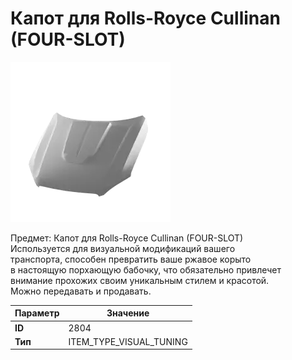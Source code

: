 # Капот для Rolls-Royce Cullinan (FOUR-SLOT)

![Item Image](../img/2804.webp?raw=true)

Предмет: Капот для Rolls-Royce Cullinan (FOUR-SLOT)<br>Используется для визуальной модификаций вашего<br>транспорта, способен превратить ваше ржавое корыто<br>в настоящую порхающую бабочку, что обязательно привлечет<br>внимание прохожих своим уникальным стилем и красотой.<br>Можно передавать и продавать.


| Параметр | Значение |
|----------|----------|
| **ID** | 2804 |
| **Тип** | ITEM_TYPE_VISUAL_TUNING |

